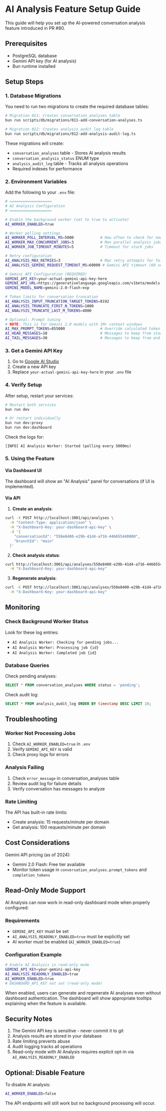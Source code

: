 # AI Analysis Feature Setup Guide

This guide will help you set up the AI-powered conversation analysis feature introduced in PR #80.

## Prerequisites

- PostgreSQL database
- Gemini API key (for AI analysis)
- Bun runtime installed

## Setup Steps

### 1. Database Migrations

You need to run two migrations to create the required database tables:

```bash
# Migration 011: Creates conversation_analyses table
bun run scripts/db/migrations/011-add-conversation-analyses.ts

# Migration 012: Creates analysis_audit_log table
bun run scripts/db/migrations/012-add-analysis-audit-log.ts
```

These migrations will create:

- `conversation_analyses` table - Stores AI analysis results
- `conversation_analysis_status` ENUM type
- `analysis_audit_log` table - Tracks all analysis operations
- Required indexes for performance

### 2. Environment Variables

Add the following to your `.env` file:

```bash
# ===================
# AI Analysis Configuration
# ===================

# Enable the background worker (set to true to activate)
AI_WORKER_ENABLED=true

# Worker polling settings
AI_WORKER_POLL_INTERVAL_MS=5000            # How often to check for new jobs
AI_WORKER_MAX_CONCURRENT_JOBS=3            # Max parallel analysis jobs
AI_WORKER_JOB_TIMEOUT_MINUTES=5            # Timeout for stuck jobs

# Retry configuration
AI_ANALYSIS_MAX_RETRIES=3                  # Max retry attempts for failed analyses
AI_ANALYSIS_GEMINI_REQUEST_TIMEOUT_MS=60000 # Gemini API timeout (60 seconds)

# Gemini API Configuration (REQUIRED)
GEMINI_API_KEY=your-actual-gemini-api-key-here
GEMINI_API_URL=https://generativelanguage.googleapis.com/v1beta/models
GEMINI_MODEL_NAME=gemini-2.0-flash-exp

# Token limits for conversation truncation
AI_ANALYSIS_INPUT_TRUNCATION_TARGET_TOKENS=8192
AI_ANALYSIS_TRUNCATE_FIRST_N_TOKENS=1000
AI_ANALYSIS_TRUNCATE_LAST_M_TOKENS=4000

# Optional: Prompt tuning
# NOTE: This is for Gemini 2.0 models with 1M+ context windows
AI_MAX_PROMPT_TOKENS=855000                # Override calculated token limit
AI_HEAD_MESSAGES=10                        # Messages to keep from start
AI_TAIL_MESSAGES=30                        # Messages to keep from end
```

### 3. Get a Gemini API Key

1. Go to [Google AI Studio](https://makersuite.google.com/app/apikey)
2. Create a new API key
3. Replace `your-actual-gemini-api-key-here` in your `.env` file

### 4. Verify Setup

After setup, restart your services:

```bash
# Restart both services
bun run dev

# Or restart individually
bun run dev:proxy
bun run dev:dashboard
```

Check the logs for:

```
[INFO] AI Analysis Worker: Started (polling every 5000ms)
```

### 5. Using the Feature

#### Via Dashboard UI

The dashboard will show an "AI Analysis" panel for conversations (if UI is implemented).

#### Via API

1. **Create an analysis**:

```bash
curl -X POST http://localhost:3001/api/analyses \
  -H "Content-Type: application/json" \
  -H "X-Dashboard-Key: your-dashboard-api-key" \
  -d '{
    "conversationId": "550e8400-e29b-41d4-a716-446655440000",
    "branchId": "main"
  }'
```

2. **Check analysis status**:

```bash
curl http://localhost:3001/api/analyses/550e8400-e29b-41d4-a716-446655440000/main \
  -H "X-Dashboard-Key: your-dashboard-api-key"
```

3. **Regenerate analysis**:

```bash
curl -X POST http://localhost:3001/api/analyses/550e8400-e29b-41d4-a716-446655440000/main/regenerate \
  -H "X-Dashboard-Key: your-dashboard-api-key"
```

## Monitoring

### Check Background Worker Status

Look for these log entries:

- `AI Analysis Worker: Checking for pending jobs...`
- `AI Analysis Worker: Processing job {id}`
- `AI Analysis Worker: Completed job {id}`

### Database Queries

Check pending analyses:

```sql
SELECT * FROM conversation_analyses WHERE status = 'pending';
```

Check audit log:

```sql
SELECT * FROM analysis_audit_log ORDER BY timestamp DESC LIMIT 10;
```

## Troubleshooting

### Worker Not Processing Jobs

1. Check `AI_WORKER_ENABLED=true` in `.env`
2. Verify `GEMINI_API_KEY` is valid
3. Check proxy logs for errors

### Analysis Failing

1. Check `error_message` in conversation_analyses table
2. Review audit log for failure details
3. Verify conversation has messages to analyze

### Rate Limiting

The API has built-in rate limits:

- Create analysis: 15 requests/minute per domain
- Get analysis: 100 requests/minute per domain

## Cost Considerations

Gemini API pricing (as of 2024):

- Gemini 2.0 Flash: Free tier available
- Monitor token usage in `conversation_analyses.prompt_tokens` and `completion_tokens`

## Read-Only Mode Support

AI Analysis can now work in read-only dashboard mode when properly configured:

### Requirements

- `GEMINI_API_KEY` must be set
- `AI_ANALYSIS_READONLY_ENABLED=true` must be explicitly set
- AI worker must be enabled (`AI_WORKER_ENABLED=true`)

### Configuration Example

```bash
# Enable AI Analysis in read-only mode
GEMINI_API_KEY=your-gemini-api-key
AI_ANALYSIS_READONLY_ENABLED=true
AI_WORKER_ENABLED=true
# DASHBOARD_API_KEY not set (read-only mode)
```

When enabled, users can generate and regenerate AI analyses even without dashboard authentication. The dashboard will show appropriate tooltips explaining when the feature is available.

## Security Notes

1. The Gemini API key is sensitive - never commit it to git
2. Analysis results are stored in your database
3. Rate limiting prevents abuse
4. Audit logging tracks all operations
5. Read-only mode with AI Analysis requires explicit opt-in via `AI_ANALYSIS_READONLY_ENABLED`

## Optional: Disable Feature

To disable AI analysis:

```bash
AI_WORKER_ENABLED=false
```

The API endpoints will still work but no background processing will occur.
